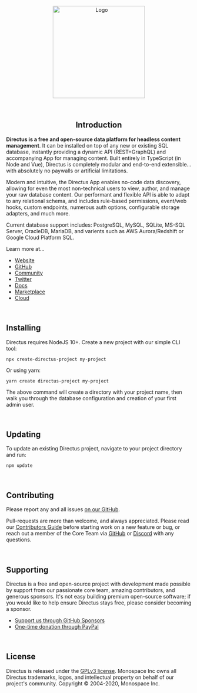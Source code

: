 <p align="center"><a href="https://directus.io" target="_blank" rel="noopener noreferrer"><img width="250" alt="Logo" src="https://user-images.githubusercontent.com/9141017/88821768-0dc99800-d191-11ea-8c66-09c55ab451a2.png"></a></p>

<p>&nbsp;</p>

<h2 align="center">Introduction</h2>

**Directus is a free and open-source data platform for headless content management**. It can be installed on top of any new or existing SQL database, instantly providing a dynamic API (REST+GraphQL) and accompanying App for managing content. Built entirely in TypeScript (in Node and Vue), Directus is completely modular and end-to-end extensible... with absolutely no paywalls or artificial limitations.

Modern and intuitive, the Directus App enables no-code data discovery, allowing for even the most non-technical users to view, author, and manage your raw database content. Our performant and flexible API is able to adapt to any relational schema, and includes rule-based permissions, event/web hooks, custom endpoints, numerous auth options, configurable storage adapters, and much more.

Current database support includes: PostgreSQL, MySQL, SQLite, MS-SQL Server, OracleDB, MariaDB, and varients such as AWS Aurora/Redshift or Google Cloud Platform SQL.

Learn more at...

* [Website](https://directus.io/)
* [GitHub](https://github.com/directus/directus)
* [Community](https://directus.chat/)
* [Twitter](https://twitter.com/directus)
* [Docs](https://docs.directus.io/)
* [Marketplace](https://directus.market/)
* [Cloud](http://directus.cloud/)

<p>&nbsp;</p>

## Installing

Directus requires NodeJS 10+. Create a new project with our simple CLI tool:

```
npx create-directus-project my-project
```

Or using yarn:

```
yarn create directus-project my-project
```

The above command will create a directory with your project name, then walk you through the database configuration and creation of your first admin user.

<p>&nbsp;</p>

## Updating

To update an existing Directus project, navigate to your project directory and run:

```
npm update
```

<p>&nbsp;</p>

## Contributing

Please report any and all issues [on our GitHub](https://github.com/directus/directus/issues/new).

Pull-requests are more than welcome, and always appreciated. Please read our [Contributors Guide](https://docs.directus.io/getting-started/contributing.html) before starting work on a new feature or bug, or reach out a member of the Core Team via [GitHub](https://github.com/directus/directus/discussions) or [Discord](https://directus.chat) with any questions.

<p>&nbsp;</p>

## Supporting

Directus is a free and open-source project with development made possible by support from our passionate core team, amazing contributors, and generous sponsors. It's not easy building premium open-source software; if you would like to help ensure Directus stays free, please consider becoming a sponsor.

* [Support us through GitHub Sponsors](https://github.com/sponsors/directus)
* [One-time donation through PayPal](https://www.paypal.me/supportdirectus)

<p>&nbsp;</p>

## License

Directus is released under the [GPLv3 license](./license). Monospace Inc owns all Directus trademarks, logos, and intellectual property on behalf of our project's community. Copyright © 2004-2020, Monospace Inc.
